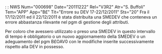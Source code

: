  :  : NWS Num="000698" Date="20111222" Rel="V3R2" Atr="S. Buffoli" Tem="APP" App="B£" Tit="Errore su DEV 17-22/12/2011" Sts="20"
Fra il 17/12/2011 ed il 22/12/2011 è stata distribuita una SMEDEV che conteneva un errore abbastanza rilevante nel pgm di gestione degli attributi.

Per coloro che avessero utilizzato o preso una SMEDEV in questo intervallo di tempo è obbligatorio
o un nuovo aggiornamento della SMEDEV o un adeguamento del pgm B£OAV0 con le modifiche inserite successivamente rispetto alla DEV in possesso.
